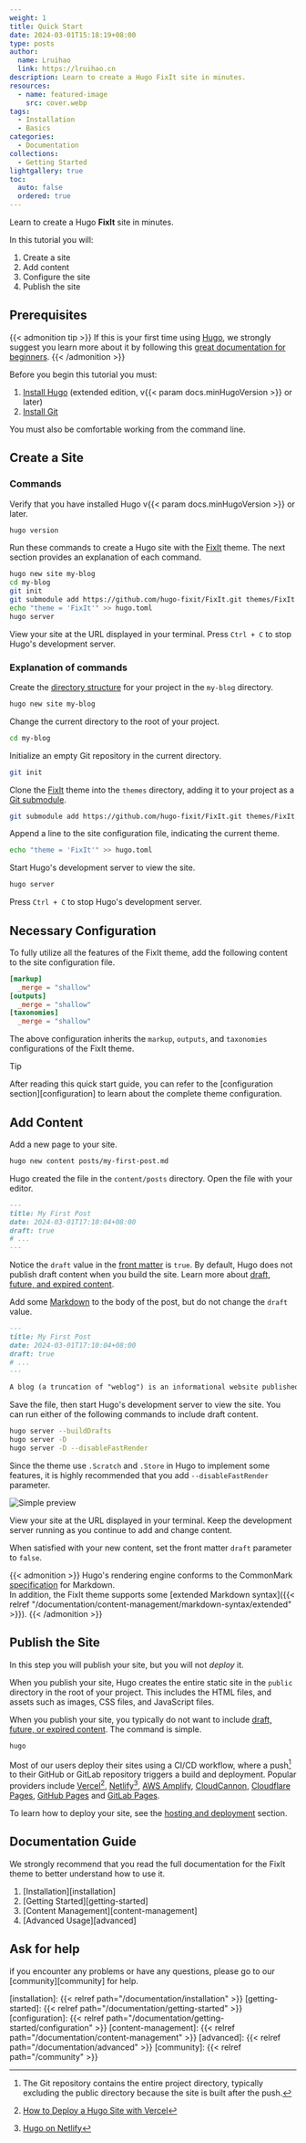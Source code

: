 ```yaml
---
weight: 1
title: Quick Start
date: 2024-03-01T15:18:19+08:00
type: posts
author:
  name: Lruihao
  link: https://lruihao.cn
description: Learn to create a Hugo FixIt site in minutes.
resources:
  - name: featured-image
    src: cover.webp
tags:
  - Installation
  - Basics
categories:
  - Documentation
collections:
  - Getting Started
lightgallery: true
toc:
  auto: false
  ordered: true
---
```


Learn to create a Hugo **FixIt** site in minutes.

<!--more-->

In this tutorial you will:

1. Create a site
2. Add content
3. Configure the site
4. Publish the site

## Prerequisites

{{< admonition tip >}}
If this is your first time using [Hugo](https://gohugo.io/), we strongly suggest you learn more about it by following this [great documentation for beginners](https://gohugo.io/getting-started/).
{{< /admonition >}}

Before you begin this tutorial you must:

1. [Install Hugo][hugo-installing] (extended edition, v{{< param docs.minHugoVersion >}} or later)
2. [Install Git][git-install]

You must also be comfortable working from the command line.

## Create a Site

### Commands

Verify that you have installed Hugo v{{< param docs.minHugoVersion >}} or later.

```bash
hugo version
```

Run these commands to create a Hugo site with the [FixIt][fixit] theme. The next section provides an explanation of each command.

```bash
hugo new site my-blog
cd my-blog
git init
git submodule add https://github.com/hugo-fixit/FixIt.git themes/FixIt
echo "theme = 'FixIt'" >> hugo.toml
hugo server
```

View your site at the URL displayed in your terminal. Press `Ctrl + C` to stop Hugo's development server.

### Explanation of commands

Create the [directory structure][directory-structure] for your project in the `my-blog` directory.

```bash
hugo new site my-blog
```

Change the current directory to the root of your project.

```bash
cd my-blog
```

Initialize an empty Git repository in the current directory.

```bash
git init
```

Clone the [FixIt][fixit] theme into the `themes` directory, adding it to your project as a [Git submodule][git-submodule].

```bash
git submodule add https://github.com/hugo-fixit/FixIt.git themes/FixIt
```

Append a line to the site configuration file, indicating the current theme.

```bash
echo "theme = 'FixIt'" >> hugo.toml
```

Start Hugo's development server to view the site.

```bash
hugo server
```

Press `Ctrl + C` to stop Hugo's development server.

## Necessary Configuration

To fully utilize all the features of the FixIt theme, add the following content to the site configuration file.

```toml
[markup]
  _merge = "shallow"
[outputs]
  _merge = "shallow"
[taxonomies]
  _merge = "shallow"
```

The above configuration inherits the `markup`, `outputs`, and `taxonomies` configurations of the FixIt theme.

> [!TIP]
> After reading this quick start guide, you can refer to the [configuration section][configuration] to learn about the complete theme configuration.

## Add Content

Add a new page to your site.

```bash
hugo new content posts/my-first-post.md
```

Hugo created the file in the `content/posts` directory. Open the file with your editor.

```markdown
---
title: My First Post
date: 2024-03-01T17:10:04+08:00
draft: true
# ...
---
```

Notice the `draft` value in the [front matter][front-matter] is `true`. By default, Hugo does not publish draft content when you build the site. Learn more about [draft, future, and expired content][draft-future-and-expired-content].

Add some [Markdown][commonmark] to the body of the post, but do not change the `draft` value.

```markdown
---
title: My First Post
date: 2024-03-01T17:10:04+08:00
draft: true
# ...
---

A blog (a truncation of "weblog") is an informational website published on the World Wide Web consisting of discrete, often informal diary-style text entries (posts). Posts are typically displayed in reverse chronological order so that the most recent post appears first, at the top of the web page. Until 2009, blogs were usually the work of a single individual,[citation needed] occasionally of a small group, and often covered a single subject or topic. In the 2010s, "multi-author blogs" (MABs) emerged, featuring the writing of multiple authors and sometimes professionally edited. MABs from newspapers, other media outlets, universities, think tanks, advocacy groups, and similar institutions account for an increasing quantity of blog traffic. The rise of Twitter and other "microblogging" systems helps integrate MABs and single-author blogs into the news media. Blog can also be used as a verb, meaning to maintain or add content to a blog.
```

Save the file, then start Hugo's development server to view the site. You can run either of the following commands to include draft content.

```bash
hugo server --buildDrafts
hugo server -D
hugo server -D --disableFastRender
```

Since the theme use `.Scratch` and `.Store` in Hugo to implement some features, it is highly recommended that you add `--disableFastRender` parameter.

![Simple preview](simple-preview.webp 'Simple preview')

View your site at the URL displayed in your terminal. Keep the development server running as you continue to add and change content.

When satisfied with your new content, set the front matter `draft` parameter to `false`.

{{< admonition >}}
Hugo's rendering engine conforms to the CommonMark [specification](https://spec.commonmark.org/) for Markdown.\
In addition, the FixIt theme supports some [extended Markdown syntax]({{< relref "/documentation/content-management/markdown-syntax/extended" >}}).
{{< /admonition >}}

## Publish the Site

In this step you will publish your site, but you will not _deploy_ it.

When you publish your site, Hugo creates the entire static site in the `public` directory in the root of your project. This includes the HTML files, and assets such as images, CSS files, and JavaScript files.

When you publish your site, you typically do not want to include [draft, future, or expired content][draft-future-and-expired-content]. The command is simple.

```bash
hugo
```

Most of our users deploy their sites using a CI/CD workflow, where a push[^1] to their GitHub or GitLab repository triggers a build and deployment. Popular providers include [Vercel][vercel][^2], [Netlify][netlify][^3], [AWS Amplify][amplify], [CloudCannon][cloudcannon], [Cloudflare Pages][cf-pages], [GitHub Pages][gh-pages] and [GitLab Pages][gl-pages].

To learn how to deploy your site, see the [hosting and deployment][hosting-and-deployment] section.

## Documentation Guide

We strongly recommend that you read the full documentation for the FixIt theme to better understand how to use it.

1. [Installation][installation]
2. [Getting Started][getting-started]
3. [Content Management][content-management]
4. [Advanced Usage][advanced]

## Ask for help

if you encounter any problems or have any questions, please go to our [community][community] for help.

<!-- link reference definition -->
<!-- markdownlint-disable-file reference-links-images -->
[hugo-installing]: https://gohugo.io/getting-started/installing/
[git-install]: https://git-scm.com/book/en/v2/Getting-Started-Installing-Git
[fixit]: https://github.com/hugo-fixit/FixIt
[git-submodule]: https://git-scm.com/book/en/v2/Git-Tools-Submodules
[directory-structure]: https://gohugo.io/getting-started/directory-structure/
[front-matter]: https://gohugo.io/content-management/front-matter/
[draft-future-and-expired-content]: https://gohugo.io/getting-started/usage/#draft-future-and-expired-content
[commonmark]: https://commonmark.org/help/
[vercel]: https://vercel.com/
[netlify]: https://www.netlify.com/
[amplify]: https://aws.amazon.com/amplify/
[cloudcannon]: https://cloudcannon.com/
[cf-pages]: https://pages.cloudflare.com/
[gh-pages]: https://pages.github.com/
[gl-pages]: https://docs.gitlab.com/ee/user/project/pages/
[deploying-hugo-with-vercel]: https://vercel.com/guides/deploying-hugo-with-vercel
[hugo-on-netlify]: https://docs.netlify.com/integrations/frameworks/hugo/
[hosting-and-deployment]: https://gohugo.io/hosting-and-deployment/
[installation]: {{< relref path="/documentation/installation" >}}
[getting-started]: {{< relref path="/documentation/getting-started" >}}
[configuration]: {{< relref path="/documentation/getting-started/configuration" >}}
[content-management]: {{< relref path="/documentation/content-management" >}}
[advanced]: {{< relref path="/documentation/advanced" >}}
[community]: {{< relref path="/community" >}}

<!-- footnote reference definition -->
[^1]: The Git repository contains the entire project directory, typically excluding the public directory because the site is built after the push.
[^2]: [How to Deploy a Hugo Site with Vercel][deploying-hugo-with-vercel]
[^3]: [Hugo on Netlify][hugo-on-netlify]
